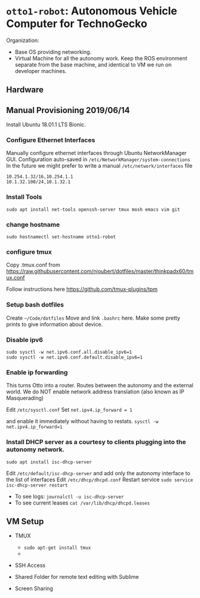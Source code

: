 # `otto1-robot`: Autonomous Vehicle Computer for TechnoGecko


Organization:
* Base OS providing networking.
* Virtual Machine for all the autonomy work. Keep the ROS environment separate from the base machine, and identical to VM we run on developer machines. 

## Hardware





## Manual Provisioning 2019/06/14

Install Ubuntu 18.01.1 LTS Bionic.

### Configure Ethernet Interfaces

Manually configure ethernet interfaces through Ubuntu NetworkManager GUI.
Configuration auto-saved in `/etc/NetworkManager/system-connections`
In the future we might prefer to write a manual `/etc/network/interfaces` file
```
10.254.1.32/16,10.254.1.1
10.1.32.100/24,10.1.32.1
```
### Install Tools

`sudo apt install net-tools openssh-server tmux mosh emacs vim git`

### change hostname

`sudo hostnamectl set-hostname otto1-robot`

### configure tmux

Copy .tmux.conf from https://raw.githubusercontent.com/njoubert/dotfiles/master/thinkpadx60/tmux.conf

Follow instructions here https://github.com/tmux-plugins/tpm

### Setup bash dotfiles 

Create `~/Code/dotfiles`
Move and link `.bashrc` here. 
Make some pretty prints to give information about device.

### Disable ipv6

```
sudo sysctl -w net.ipv6.conf.all.disable_ipv6=1
sudo sysctl -w net.ipv6.conf.default.disable_ipv6=1
```

### Enable ip forwarding

This turns Otto into a router. Routes between the autonomy and the external world. We do NOT enable network address translation (also known as IP Masquerading)

Edit `/etc/sysctl.conf`
Set `net.ipv4.ip_forward = 1`

and enable it immediately without having to restats.
`sysctl -w net.ipv4.ip_forward=1`

### Install DHCP server as a courtesy to clients plugging into the autonomy network.

`sudo apt install isc-dhcp-server`

Edit `/etc/default/isc-dhcp-server` and add only the autonomy interface to the list of interfaces
Edit `/etc/dhcp/dhcpd.conf`
Restart service `sudo service isc-dhcp-server restart`

* To see logs: `journalctl -u isc-dhcp-server`
* To see current leases `cat /var/lib/dhcp/dhcpd.leases`


## VM Setup

* TMUX
	* `sudo apt-get install tmux`
	* 

* SSH Access

* Shared Folder for remote text editing with Sublime

* Screen Sharing



